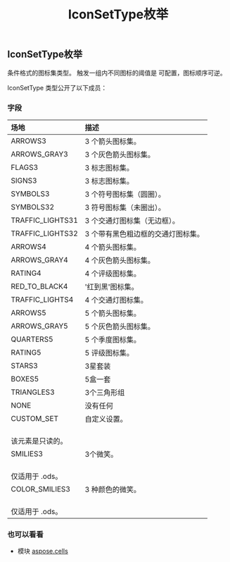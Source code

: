 ﻿---
title: IconSetType枚举
second_title: Aspose.Cells for Python via .NET API 参考文献
description:
type: docs
weight: 2190
url: /zh/python-net/aspose.cells/iconsettype/
is_root: false
---
## IconSetType枚举
条件格式的图标集类型。
触发一组内不同图标的阈值是
可配置，图标顺序可逆。



IconSetType 类型公开了以下成员：

### 字段
|场地|描述|
| :- | :- |
| ARROWS3 | 3 个箭头图标集。|
| ARROWS_GRAY3 | 3 个灰色箭头图标集。|
| FLAGS3 | 3 标志图标集。|
| SIGNS3 | 3 标志图标集。|
| SYMBOLS3 | 3 个符号图标集（圆圈）。|
| SYMBOLS32 | 3 符号图标集（未圈出）。|
| TRAFFIC_LIGHTS31 | 3 个交通灯图标集（无边框）。|
| TRAFFIC_LIGHTS32 | 3 个带有黑色粗边框的交通灯图标集。|
| ARROWS4 | 4 个箭头图标集。|
| ARROWS_GRAY4 | 4 个灰色箭头图标集。|
| RATING4 | 4 个评级图标集。|
| RED_TO_BLACK4 | '红到黑'图标集。|
| TRAFFIC_LIGHTS4 | 4 个交通灯图标集。|
| ARROWS5 | 5 个箭头图标集。|
| ARROWS_GRAY5 | 5 个灰色箭头图标集。|
| QUARTERS5 | 5 个季度图标集。|
| RATING5 | 5 评级图标集。|
| STARS3 | 3星套装|
| BOXES5 |5盒一套|
| TRIANGLES3 |3个三角形组|
| NONE |没有任何|
| CUSTOM_SET |自定义设置。<br/>该元素是只读的。|
| SMILIES3 | 3个微笑。<br/>仅适用于 .ods。|
| COLOR_SMILIES3 | 3 种颜色的微笑。<br/>仅适用于 .ods。|



### 也可以看看
* 模块 [aspose.cells](..)
